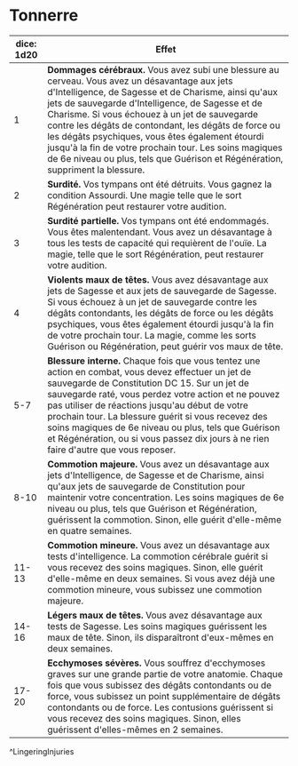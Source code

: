 # Tonnerre

| dice: 1d20 | Effet                                                                                                                                                                                                                                                                                                                                                                                                                                                                                                                |
| ---------- | -------------------------------------------------------------------------------------------------------------------------------------------------------------------------------------------------------------------------------------------------------------------------------------------------------------------------------------------------------------------------------------------------------------------------------------------------------------------------------------------------------------------- |
| 1          | **Dommages cérébraux.** Vous avez subi une blessure au cerveau. Vous avez un désavantage aux jets d'Intelligence, de Sagesse et de Charisme, ainsi qu'aux jets de sauvegarde d'Intelligence, de Sagesse et de Charisme. Si vous échouez à un jet de sauvegarde contre les dégâts de contondant, les dégâts de force ou les dégâts psychiques, vous êtes également étourdi jusqu'à la fin de votre prochain tour. Les soins magiques de 6e niveau ou plus, tels que Guérison et Régénération, suppriment la blessure. |
| 2          | **Surdité.** Vos tympans ont été détruits. Vous gagnez la condition Assourdi. Une magie telle que le sort Régénération peut restaurer votre audition.                                                                                                                                                                                                                                                                                                                                                                |
| 3          | **Surdité partielle.** Vos tympans ont été endommagés. Vous êtes malentendant. Vous avez un désavantage à tous les tests de capacité qui requièrent de l'ouïe. La magie, telle que le sort Régénération, peut restaurer votre audition.                                                                                                                                                                                                                                                                              |
| 4          | **Violents maux de têtes.** Vous avez désavantage aux jets de Sagesse et aux jets de sauvegarde de Sagesse. Si vous échouez à un jet de sauvegarde contre les dégâts contondants, les dégâts de force ou les dégâts psychiques, vous êtes également étourdi jusqu'à la fin de votre prochain tour. La magie, comme les sorts Guérison ou Régénération, peut guérir vos maux de tête.                                                                                                                                 |
| 5-7        | **Blessure interne.** Chaque fois que vous tentez une action en combat, vous devez effectuer un jet de sauvegarde de Constitution DC 15. Sur un jet de sauvegarde raté, vous perdez votre action et ne pouvez pas utiliser de réactions jusqu'au début de votre prochain tour. La blessure guérit si vous recevez des soins magiques de 6e niveau ou plus, tels que Guérison et Régénération, ou si vous passez dix jours à ne rien faire d'autre que vous reposer.                                                  |
| 8-10       | **Commotion majeure.** Vous avez un désavantage aux jets d'Intelligence, de Sagesse et de Charisme, ainsi qu'aux jets de sauvegarde de Constitution pour maintenir votre concentration. Les soins magiques de 6e niveau ou plus, tels que Guérison et Régénération, guérissent la commotion. Sinon, elle guérit d'elle-même en quatre semaines.                                                                                                                                                                      |
| 11-13      | **Commotion mineure.** Vous avez un désavantage aux tests d'intelligence. La commotion cérébrale guérit si vous recevez des soins magiques. Sinon, elle guérit d'elle-même en deux semaines. Si vous avez déjà une commotion mineure, vous subissez une commotion majeure.                                                                                                                                                                                                                                           |
| 14-16      | **Légers maux de têtes.** Vous avez désavantage aux tests de Sagesse. Les soins magiques guérissent les maux de tête. Sinon, ils disparaîtront d'eux-mêmes en deux semaines.                                                                                                                                                                                                                                                                                                                                         |
| 17-20      | **Ecchymoses sévères.** Vous souffrez d'ecchymoses graves sur une grande partie de votre anatomie. Chaque fois que vous subissez des dégâts contondants ou de force, vous subissez un point supplémentaire de dégâts contondants ou de force. Les contusions guérissent si vous recevez des soins magiques. Sinon, elles guérissent d'elles-mêmes en 2 semaines.                                                                                                                                                     |
^LingeringInjuries